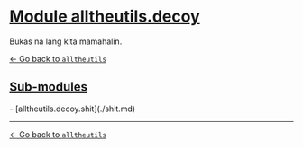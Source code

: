 # <h1 id="module-alltheutilsdecoy"><a href="#module-alltheutilsdecoy">Module alltheutils.decoy</a></h1>

Bukas na lang kita mamahalin.

[← Go back to `alltheutils`](../index.md)

<h2 id="sub-modules"><a href="#sub-modules">Sub-modules</a></h2>
- [alltheutils.decoy.shit](./shit.md)

---

[← Go back to `alltheutils`](../index.md)